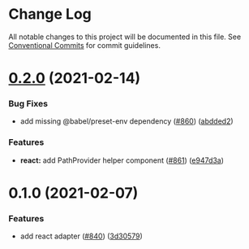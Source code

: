 # Change Log

All notable changes to this project will be documented in this file.
See [Conventional Commits](https://conventionalcommits.org) for commit guidelines.

# [0.2.0](https://github.com/frctl/fractal/compare/@frctl/react@0.1.0...@frctl/react@0.2.0) (2021-02-14)


### Bug Fixes

* add missing @babel/preset-env dependency ([#860](https://github.com/frctl/fractal/issues/860)) ([abdded2](https://github.com/frctl/fractal/commit/abdded2d4144150978824116a88f08788c2ceedd))


### Features

* **react:** add PathProvider helper component ([#861](https://github.com/frctl/fractal/issues/861)) ([e947d3a](https://github.com/frctl/fractal/commit/e947d3a030e5d1dcfdd94013d6ee2278ed7ea93c))





# 0.1.0 (2021-02-07)


### Features

* add react adapter ([#840](https://github.com/frctl/fractal/issues/840)) ([3d30579](https://github.com/frctl/fractal/commit/3d30579c99c14872420d43d834f04bcb7f36fb94))
